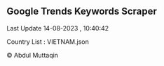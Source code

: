 

## Google Trends Keywords Scraper 
 
Last Update 14-08-2023 , 10:40:42

Country List :
VIETNAM.json



© Abdul Muttaqin 
